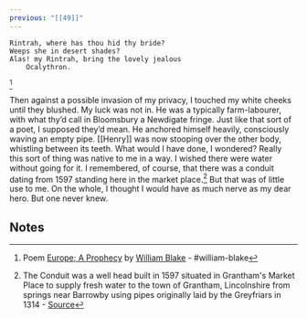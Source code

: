 ```yaml
---
previous: "[[49]]"
---
```

    Rintrah, where has thou hid thy bride?
    Weeps she in desert shades?
    Alas! my Rintrah, bring the lovely jealous
	    Ocalythron.
[^1]

Then against a possible invasion of my privacy, I touched my white cheeks until they blushed. My luck was not in. He was a typically farm-labourer, with what thy’d call in Bloomsbury a Newdigate fringe. Just like that sort of a poet, I supposed they’d mean. He anchored himself heavily, consciously waving an empty pipe. [[Henry]] was now stooping over the other body, whistling between its teeth. What would I have done, I wondered? Really this sort of thing was native to me in a way. I wished there were water without going for it. I remembered, of course, that there was a conduit dating from 1597 standing here in the market place.[^2] But that was of little use to me. On the whole, I thought I would have as much nerve as my dear hero. But one never knew.
## Notes
[^1]: Poem [Europe; A Prophecy](https://www.poetrynook.com/poem/europe-prophecy) by [William Blake](https://www.poetrynook.com/poet/william-blake) - #william-blake
[^2]: The Conduit was a well head built in 1597 situated in Grantham's Market Place to supply fresh water to the town of Grantham, Lincolnshire from springs near Barrowby using pipes originally laid by the Greyfriars in 1314 - [Source](https://heritage-explorer.lincolnshire.gov.uk/Monument/MLI30497)